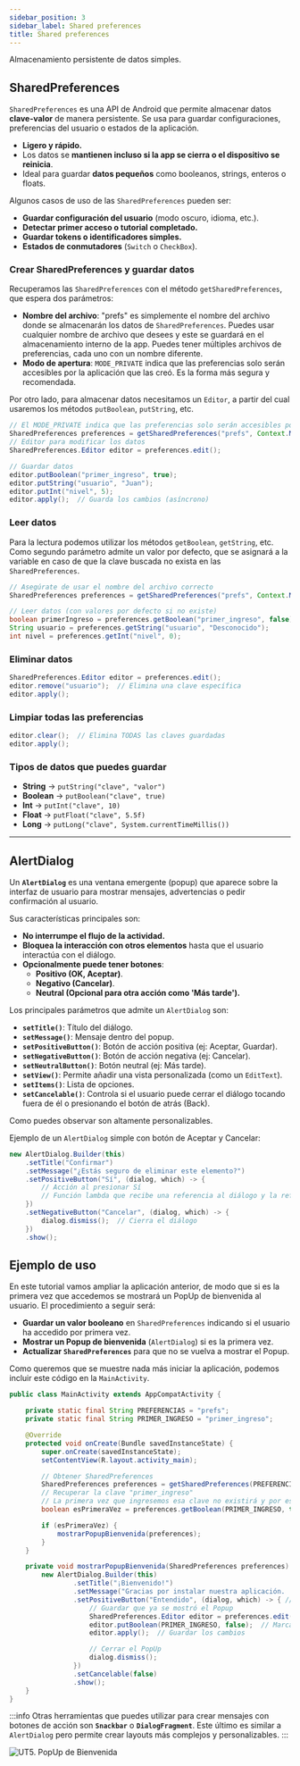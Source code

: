 ```yaml
---
sidebar_position: 3
sidebar_label: Shared preferences
title: Shared preferences
---
```


<div className="hidden-summary">
Almacenamiento persistente de datos simples.
</div>

<div class="justify-text">

## SharedPreferences
 
`SharedPreferences` es una API de Android que permite almacenar datos **clave-valor** de manera persistente. Se usa para guardar configuraciones, preferencias del usuario o estados de la aplicación.  
- **Ligero y rápido.**  
- Los datos se **mantienen incluso si la app se cierra o el dispositivo se reinicia**.  
- Ideal para guardar **datos pequeños** como booleanos, strings, enteros o floats.  

Algunos casos de uso de las `SharedPreferences` pueden ser:
- **Guardar configuración del usuario** (modo oscuro, idioma, etc.).  
- **Detectar primer acceso o tutorial completado.**  
- **Guardar tokens o identificadores simples.**  
- **Estados de conmutadores** (`Switch` o `CheckBox`).


### Crear SharedPreferences y guardar datos

Recuperamos las `SharedPreferences` con el método `getSharedPreferences`, que espera dos parámetros:
- **Nombre del archivo**: "prefs" es simplemente el nombre del archivo donde se almacenarán los datos de `SharedPreferences`. Puedes usar cualquier nombre de archivo que desees y este se guardará en el almacenamiento interno de la app. Puedes tener múltiples archivos de preferencias, cada uno con un nombre diferente.
- **Modo de apertura**: `MODE_PRIVATE` indica que las preferencias solo serán accesibles por la aplicación que las creó. Es la forma más segura y recomendada.

Por otro lado, para almacenar datos necesitamos un `Editor`, a partir del cual usaremos los métodos `putBoolean`, `putString`, etc.

```java
// El MODE_PRIVATE indica que las preferencias solo serán accesibles por la aplicación que las creó.
SharedPreferences preferences = getSharedPreferences("prefs", Context.MODE_PRIVATE);
// Editor para modificar los datos
SharedPreferences.Editor editor = preferences.edit();

// Guardar datos
editor.putBoolean("primer_ingreso", true);
editor.putString("usuario", "Juan");
editor.putInt("nivel", 5);
editor.apply();  // Guarda los cambios (asíncrono)
```

### Leer datos
Para la lectura podemos utilizar los métodos `getBoolean`, `getString`, etc. Como segundo parámetro admite un valor por defecto, que se asignará a la variable en caso de que la clave buscada no exista en las `SharedPreferences`.

```java
// Asegúrate de usar el nombre del archivo correcto
SharedPreferences preferences = getSharedPreferences("prefs", Context.MODE_PRIVATE);

// Leer datos (con valores por defecto si no existe)
boolean primerIngreso = preferences.getBoolean("primer_ingreso", false);
String usuario = preferences.getString("usuario", "Desconocido");
int nivel = preferences.getInt("nivel", 0);
```

### Eliminar datos  
```java
SharedPreferences.Editor editor = preferences.edit();
editor.remove("usuario");  // Elimina una clave específica
editor.apply();
```


### Limpiar todas las preferencias  
```java
editor.clear();  // Elimina TODAS las claves guardadas
editor.apply();
```

### Tipos de datos que puedes guardar  
- **String** → `putString("clave", "valor")`  
- **Boolean** → `putBoolean("clave", true)`  
- **Int** → `putInt("clave", 10)`  
- **Float** → `putFloat("clave", 5.5f)`  
- **Long** → `putLong("clave", System.currentTimeMillis())`  

---

## AlertDialog
Un **`AlertDialog`** es una ventana emergente (popup) que aparece sobre la interfaz de usuario para mostrar mensajes, advertencias o pedir confirmación al usuario.  

Sus características principales son:
- **No interrumpe el flujo de la actividad.**  
- **Bloquea la interacción con otros elementos** hasta que el usuario interactúa con el diálogo.  
- **Opcionalmente puede tener botones**:  
  - **Positivo (OK, Aceptar)**.  
  - **Negativo (Cancelar)**.  
  - **Neutral (Opcional para otra acción como 'Más tarde').**  


Los principales parámetros que admite un `AlertDialog` son:
- **`setTitle()`**: Título del diálogo.  
- **`setMessage()`**: Mensaje dentro del popup.  
- **`setPositiveButton()`**: Botón de acción positiva (ej: Aceptar, Guardar).  
- **`setNegativeButton()`**: Botón de acción negativa (ej: Cancelar).  
- **`setNeutralButton()`**: Botón neutral (ej: Más tarde).  
- **`setView()`**: Permite añadir una vista personalizada (como un `EditText`).  
- **`setItems()`**: Lista de opciones. 
- **`setCancelable()`**: Controla si el usuario puede cerrar el diálogo tocando fuera de él o presionando el botón de atrás (Back).

Como puedes observar son altamente personalizables.

Ejemplo de un `AlertDialog` simple con botón de Aceptar y Cancelar:

```java
new AlertDialog.Builder(this)
    .setTitle("Confirmar")
    .setMessage("¿Estás seguro de eliminar este elemento?")
    .setPositiveButton("Sí", (dialog, which) -> {
        // Acción al presionar Sí
        // Función lambda que recibe una referencia al diálogo y la referencia del botón que fue presionado (which) 
    })
    .setNegativeButton("Cancelar", (dialog, which) -> {
        dialog.dismiss();  // Cierra el diálogo
    })
    .show();
```


## Ejemplo de uso

En este tutorial vamos ampliar la aplicación anterior, de modo que si es la primera vez que accedemos se mostrará un PopUp de bienvenida al usuario. El procedimiento a seguir será:
- **Guardar un valor booleano** en `SharedPreferences` indicando si el usuario ha accedido por primera vez.  
- **Mostrar un Popup de bienvenida** (`AlertDialog`) si es la primera vez.  
- **Actualizar `SharedPreferences`** para que no se vuelva a mostrar el Popup.  

Como queremos que se muestre nada más iniciar la aplicación, podemos incluir este código en la `MainActivity`.

```java title="MainActivity.java"
public class MainActivity extends AppCompatActivity {

    private static final String PREFERENCIAS = "prefs";
    private static final String PRIMER_INGRESO = "primer_ingreso";

    @Override
    protected void onCreate(Bundle savedInstanceState) {
        super.onCreate(savedInstanceState);
        setContentView(R.layout.activity_main);

        // Obtener SharedPreferences
        SharedPreferences preferences = getSharedPreferences(PREFERENCIAS, Context.MODE_PRIVATE);
        // Recuperar la clave "primer_ingreso"
        // La primera vez que ingresemos esa clave no existirá y por eso la ponemos a true por defecto
        boolean esPrimeraVez = preferences.getBoolean(PRIMER_INGRESO, true);

        if (esPrimeraVez) {
            mostrarPopupBienvenida(preferences);
        }
    }

    private void mostrarPopupBienvenida(SharedPreferences preferences) {
        new AlertDialog.Builder(this)
                .setTitle("¡Bienvenido!")
                .setMessage("Gracias por instalar nuestra aplicación. ¡Esperamos que te guste!")
                .setPositiveButton("Entendido", (dialog, which) -> { // Indicamos qué hacer cuando se pulse el botón
                    // Guardar que ya se mostró el Popup
                    SharedPreferences.Editor editor = preferences.edit();
                    editor.putBoolean(PRIMER_INGRESO, false);  // Marcar que ya se ha accedido
                    editor.apply();  // Guardar los cambios

                    // Cerrar el PopUp
                    dialog.dismiss();
                })
                .setCancelable(false)
                .show();
    }
}
```


:::info
Otras herramientas que puedes utilizar para crear mensajes con botones de acción son **`Snackbar`** o **`DialogFragment`**. Este último es similar a `AlertDialog` pero permite crear layouts más complejos y personalizables.
:::

![UT5. PopUp de Bienvenida](/img/pmdm/ut5/8-video-popup.gif)

</div>